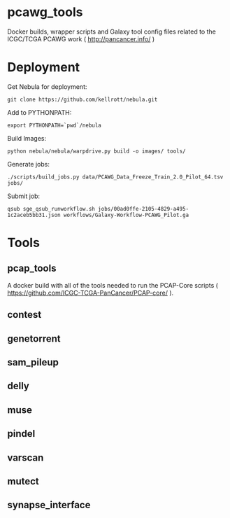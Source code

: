 pcawg_tools
===========

Docker builds, wrapper scripts and Galaxy tool config files related to the ICGC/TCGA PCAWG work ( http://pancancer.info/ )


Deployment
==========


Get Nebula for deployment:
```
git clone https://github.com/kellrott/nebula.git
```


Add to PYTHONPATH:
```
export PYTHONPATH=`pwd`/nebula
```


Build Images:
```
python nebula/nebula/warpdrive.py build -o images/ tools/
```

Generate jobs:
```
./scripts/build_jobs.py data/PCAWG_Data_Freeze_Train_2.0_Pilot_64.tsv jobs/
```


Submit job:
```
qsub sge_qsub_runworkflow.sh jobs/00ad0ffe-2105-4829-a495-1c2aceb5bb31.json workflows/Galaxy-Workflow-PCAWG_Pilot.ga
```

Tools
====


pcap_tools
----------
A docker build with all of the tools needed to run the PCAP-Core scripts ( https://github.com/ICGC-TCGA-PanCancer/PCAP-core/ ).

contest
-------

genetorrent
-----------

sam_pileup
----------

delly
-----

muse
----

pindel
------

varscan
-------

mutect
------

synapse_interface
-----------------
